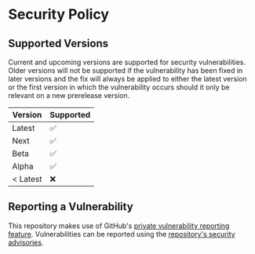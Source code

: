 # Security Policy

## Supported Versions

Current and upcoming versions are supported for security vulnerabilities. 
Older versions will not be supported if the vulnerability has been fixed in later versions and the fix will always be applied to either the latest version or the first version in which the vulnerability occurs should it only be relevant on a new prerelease version.

| Version  | Supported          |
| -------  | ------------------ |
| Latest   | :white_check_mark: |
| Next     | :white_check_mark: |
| Beta     | :white_check_mark: |
| Alpha    | :white_check_mark: |
| < Latest | :x:                |

## Reporting a Vulnerability

This repository makes use of GitHub's [private vulnerability reporting feature](https://docs.github.com/en/code-security/security-advisories/guidance-on-reporting-and-writing/privately-reporting-a-security-vulnerability). 
Vulnerabilities can be reported using the [repository's security advisories](https://github.com/capitec/omni-components/security/advisories/new).
